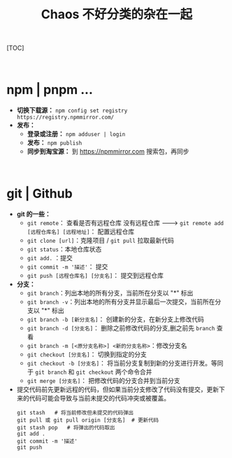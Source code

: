 <h1 align="center"><b>Chaos 不好分类的杂在一起</b></h1><br>

[TOC]

<br>

# npm | pnpm ...

- **切换下载源：** `npm config set registry https://registry.npmmirror.com/`
- **发布：**
  - **登录或注册：** `npm adduser | login`
  - **发布：** `npm publish`
  - **同步到淘宝源：** 到 https://npmmirror.com 搜索包，再同步

<br>

# git | Github

- **git 的一些：**
  - `git remote`： 查看是否有远程仓库
    没有远程仓库 ---> `git remote add [远程仓库名] [远程地址]`： 配置远程仓库
  - `git clone [url]`：克隆项目 / `git pull` 拉取最新代码
  - `git status`：本地仓库状态
  - `git add.` ：提交
  - `git commit -m '描述'`： 提交
  - `git push [远程仓库名] [分支名]`： 提交到远程仓库
- **分支：**
  - `git branch`：列出本地的所有分支，当前所在分支以 "\*" 标出
  - `git branch -v`：列出本地的所有分支并显示最后一次提交，当前所在分支以 "\*" 标出
  - `git branch -b [新分支名]`： 创建新的分支，在新分支上修改代码
  - `git branch -d [分支名]`： 删除之前修改代码的分支,删之前先 `branch` 查看
  - `git branch -m [<原分支名称>] <新的分支名称>`：修改分支名
  - `git checkout [分支名]`： 切换到指定的分支
  - `git checkout -b [分支名]`： 将当前分支复制到新的分支进行开发。等同于 `git branch` 和 `git checkout` 两个命令合并
  - `git merge [分支名]`： 把修改代码的分支合并到当前分支
- 提交代码前先更新远程的代码，但如果当前分支修改了代码没有提交，更新下来的代码可能会导致与当前未提交的代码冲突或被覆盖。
  ```batch {.line-numbers}
  git stash   # 将当前修改但未提交的代码弹出
  git pull 或 git pull origin [分支名]  # 更新代码
  git stash pop   # 将弹出的代码取出
  git add .
  git commit -m '描述'
  git push
  ```

